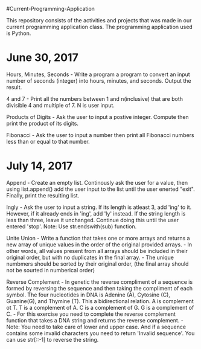 #Current-Programming-Application

This repository consists of the activities and projects that was made in our current programming application class. The programming application used is Python.

# June 30, 2017
Hours, Minutes, Seconds
	- Write a program a program to convert an input number of seconds (integer) into hours, minutes, and seconds. Output the result.

4 and 7
	- Print all the numbers between 1 and n(inclusive) that are both divisible 4 and multiple of 7. N is user input.

Products of Digits
	- Ask the user to input a postive integer. Compute then print the product of its digits.

Fibonacci
	- Ask the user to input a number then print all Fibonacci numbers less than or equal to that number.

# July 14, 2017
Append
	- Create an empty list. Continously ask the user for a value, then using list.append() add the user input to the list until the user enerted "exit". Finally, print the resulting list.

Ingly
	- Ask the user to input a string. If its length is atleast 3, add 'ing' to it. However, if it already ends in 'ing', add 'ly' instead. If the string length is less than three, leave it unchanged. Continue doing this until the user entered 'stop'. Note: Use str.endswith(sub) function.

Unite Union
	- Write a function that takes one or more arrays and returns a new array of unique values in the order of the original provided arrays.
	- In other words, all values present from all arrays should be included in their original order, but with no duplicates in the final array.
	- The unique numbmers should be sorted by their original order, (the final array should not be sourted in numberical order)

Reverse Complement
	- In genetic the reverse compliment of a sequence is formed by reversing the sequence and then taking the compliment of each symbol. The four nucleotides in DNA is Adenine (A), Cytosine (C), Guanine(G), and Thymine (T). This a bidirectional relation.
		A is complement ot T. T is a complement of A. C is a complement of G. G is a complement of C.
	- For this exercise you need to complete the reverse complement function that takes a DNA string and returns the reverse complement.
	- Note: You need to take care of lower and upper case. And if a sequence contains some invalid characters you need to return 'Invalid sequence'. You can use str[::-1] to reverse the string.